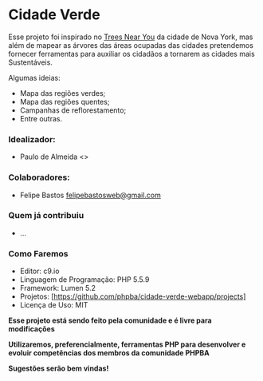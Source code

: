 # Cidade Verde

Esse projeto foi inspirado no [Trees Near You](http://www.treesnearyou.com/) da cidade de Nova York, mas além de mapear as árvores das áreas ocupadas das cidades pretendemos fornecer ferramentas para auxiliar os cidadãos a tornarem as cidades mais Sustentáveis.

Algumas ideias:
 * Mapa das regiões verdes;
 * Mapa das regiões quentes;
 * Campanhas de reflorestamento;
 * Entre outras.

### Idealizador:
- Paulo de Almeida <>

### Colaboradores:
- Felipe Bastos <felipebastosweb@gmail.com>

### Quem já contribuiu
- ...

### Como Faremos
- Editor: c9.io
- Linguagem de Programação: PHP 5.5.9
- Framework: Lumen 5.2
- Projetos: [https://github.com/phpba/cidade-verde-webapp/projects]
- Licença de Uso: MIT

**Esse projeto está sendo feito pela comunidade e é livre para modificações**

**Utilizaremos, preferencialmente, ferramentas PHP para desenvolver e evoluir competências dos membros da comunidade PHPBA**

**Sugestões serão bem vindas!**
